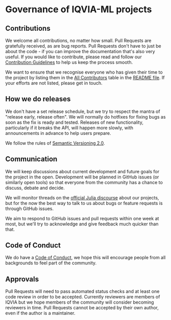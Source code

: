 # Governance of IQVIA-ML projects

<!-- *insert description of IQVIA* -->

## Contributions

We welcome all contributions, no matter how small. Pull Requests are gratefully received, as are bug reports. Pull Requests don't have to just be about the code - if you can improve the documentation that's also very useful. If you would like to contribute, please read and follow our [Contribution Guidelines](CONTRIBUTING.md) to help us keep the process smooth.

We want to ensure that we recognise everyone who has given their time to the project by listing them in the [All Contributors](https://allcontributors.org/) table in the [README file](README.md). If your efforts are not listed, please get in touch.

## How we do releases

We don't have a set release schedule, but we try to respect the mantra of "release early, release often". We will normally do hotfixes for fixing bugs as soon as the fix is ready and tested. Releases of new functionality, particularly if it breaks the API, will happen more slowly, with announcements in advance to help users prepare.

We follow the rules of [Semantic Versioning 2.0](https://semver.org/).

## Communication

We will keep discussions about current development and future goals for the project in the open. Development will be planned in GitHub issues (or similarly open tools) so that everyone from the community has a chance to discuss, debate and decide.

We will monitor threads on the [official Julia discourse](https://discourse.julialang.org/) about our projects, but for the now the best way to talk to us about bugs or feature requests is through GitHub issues.

We aim to respond to GitHub issues and pull requests within one week at most, but we'll try to acknowledge and give feedback much quicker than that.

## Code of Conduct

We do have a [Code of Conduct](CODE_OF_CONDUCT.md), we hope this will encourage people from all backgrounds to feel part of the community.

## Approvals

Pull Requests will need to pass automated status checks and at least one code review in order to be accepted. Currently reviewers are members of IQVIA but we hope members of the community will consider becoming reviewers in time. Pull Requests cannot be accepted by their own author, even if the author is a maintainer.
